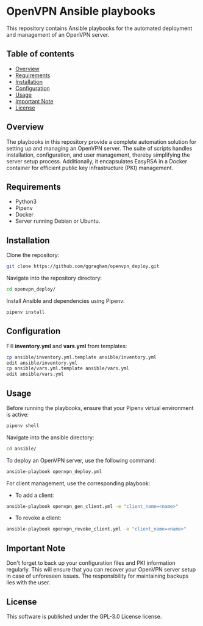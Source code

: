 # OpenVPN Ansible playbooks

This repository contains Ansible playbooks for the automated deployment and management of an OpenVPN server.

## Table of contents
- [Overview](#overview)
- [Requirements](#requirements)
- [Installation](#installation)
- [Configuration](#configuration)
- [Usage](#usage)
- [Important Note](#important-note)
- [License](#license)

## Overview
The playbooks in this repository provide a complete automation solution for setting up and managing an OpenVPN server. The suite of scripts handles installation, configuration, and user management, thereby simplifying the server setup process. Additionally, it encapsulates EasyRSA in a Docker container for efficient public key infrastructure (PKI) management.

## Requirements
* Python3
* Pipenv
* Docker
* Server running Debian or Ubuntu.

## Installation
Clone the repository:
```bash
git clone https://github.com/ggragham/openvpn_deploy.git
```
Navigate into the repository directory:
```bash
cd openvpn_deploy/
```
Install Ansible and dependencies using Pipenv:
```bash
pipenv install
```

## Configuration
Fill **inventory.yml** and **vars.yml** from templates:
```bash
cp ansible/inventory.yml.template ansible/inventory.yml
edit ansible/inventory.yml
cp ansible/vars.yml.template ansible/vars.yml
edit ansible/vars.yml
```

## Usage
Before running the playbooks, ensure that your Pipenv virtual environment is active:
```bash
pipenv shell
```
Navigate into the ansible directory:
```bash
cd ansible/
```
To deploy an OpenVPN server, use the following command:
```bash
ansible-playbook openvpn_deploy.yml
```
For client management, use the corresponding playbook:
* To add a client:
```bash
ansible-playbook openvpn_gen_client.yml -e "client_name=<name>"
```
* To revoke a client:
```bash
ansible-playbook openvpn_revoke_client.yml -e "client_name=<name>"
```
## Important Note
Don't forget to back up your configuration files and PKI information regularly. This will ensure that you can recover your OpenVPN server setup in case of unforeseen issues. The responsibility for maintaining backups lies with the user.

## License
This software is published under the GPL-3.0 License license.
